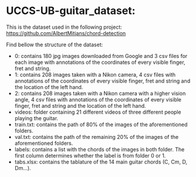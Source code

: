 # UCCS-UB-guitar_dataset:

This is the dataset used in the following project: https://github.com/AlbertMitjans/chord-detection

Find bellow the structure of the dataset:

- 0: contains 180 jpg images downloaded from Google and 3 csv files for each image with annotations of the coordinates of every visible finger, fret and string.
- 1: contains 208 images taken with a Nikon camera, 4 csv files with annotations of the coordinates of every visible finger, fret and string and the location of the left hand.
- 2: contains 208 images taken with a Nikon camera with a higher vision angle, 4 csv files with annotations of the coordinates of every visible finger, fret and string and the location of the left hand.
- videos: folder containing 21 different videos of three different people playing the guitar.
- train.txt: contains the path of 80% of the images of the aforementioned folders.
- val.txt: contains the path of the remaining 20% of the images of the aforementioned folders.
- labels: contains a list with the chords of the images in both folder. The first column determines whether the label is from folder 0 or 1.
- tabs.xlsx: contains the tablature of the 14 main guitar chords (C, Cm, D, Dm...).
